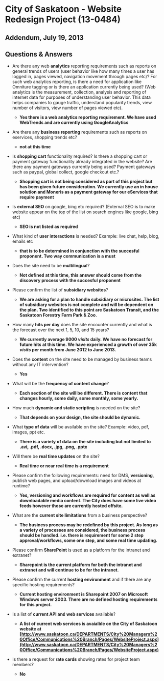 # City of Saskatoon - Website Redesign Project (13-0484)

## Addendum, July 19, 2013

## Questions & Answers

* Are there any web **analytics** reporting requirements such as reports on general trends of users (user behavior like how many times a user has logged in, pages viewed, navigation movement through pages etc)? For such web analytics reporting, is there a need for application like Omniture tagging or is there an application currently being used? (Web analytics is the measurement, collection, analysis and reporting of internet data for purposes of understanding user behavior. This data helps companies to gauge traffic, understand popularity trends, view number of visitors, view number of pages viewed etc).

    * **Yes there is a web analytics reporting requirement. We have used WebTrends and are currently using GoogleAnalytics**

* Are there any **business reporting** requirements such as reports on eservices, shopping trends etc?
    * **not at this time**

* Is **shopping cart** functionality required? Is there a shopping cart or payment gateway functionality already integrated in the website? Are there any payment gateways currently being used? Payment gateways such as paypal, global collect, google checkout etc.?
    * **Shopping cart is not being considered as part of this project but has been given future consideration. We currently use an in house solution and Moneris as a payment gateway for our eServices that require payment**

* Is **external SEO** on google, bing etc required? (External SEO is to make website appear on the top of the list on search engines like google, bing etc)
    * **SEO is not listed as required**

* What kind of **user interactions** is needed? Example: live chat, help, blog, emails etc
    * **that is to be determined in conjunction with the succesful proponent. Two way communication is a must**

* Does the site need to be **multilingual**?
    * **Not defined at this time, this answer should come from the discovery process with the succesful proponent**

* Please confirm the list of **subsidiary websites**?
    * **We are asking for a plan to handle subsidiary or microsites. The list of subsidiary websites is not complete and will be dependent on the plan. Two identified to this point are Saskatoon Transit, and the Saskatoon Forestry Farm Park & Zoo.**

* How many **hits per day** does the site encounter currently and what is the forecast over the next 1, 5, 10, and 15 years?
    * **We currently average 9000 _visits_ daily. We have no forecast for future hits at this time. We have experienced a growth of over 35k _visits_ per month from June 2012 to June 2013.**

* Does the **content** on the site need to be managed by business teams without any IT intervention?
    * **Yes**

* What will be the **frequency of content change**?
    * **Each section of the site will be different. There is content that changes hourly, some daily, some monthly, some yearly.**

* How much **dynamic and static scripting** is needed on the site?
    * **That depends on your design, the site should be dynamic.**

* What **type of data** will be available on the site? Example: video, pdf, images, ppt etc.
    * **There is a variety of data on the site including but not limited to .avi, .pdf, .docx, .jpg, .png, .pptx**

* Will there be **real time updates** on the site?
    * **Real time or near real time is a requirement**

* Please confirm the following requirements: need for DMS, **versioning**, publish web pages, and upload/download images and videos at runtime?
    * **Yes, versioning and workflows are required for content as well as downloadable media content. The City does have some live video feeds however those are currently hosted offsite.**

* What are the **current site limitations** from a business perspective?
    * **The business process may be redefined by this project. As long as a variety of processes are considered, the business process should be handled. i.e. there is requirement for some 2 step approval/workflows, some one step, and some real time updating.**

* Please confirm **SharePoint** is used as a platform for the intranet and extranet?
    * **Sharepoint is the current platform for both the intranet and extranet and will continue to be for the intranet.**

* Please confirm the current **hosting environment** and if there are any specific hosting requirements?
    * **Current hosting environment is Sharepoint 2007 on Microsoft Windows server 2003. There are no defined hosting requirements for this project.**

* Is a list of **current API and web services** available?
    * **A list of current web services is avaialble on the City of Saskatoon website at [http://www.saskatoon.ca/DEPARTMENTS/City%20Managers%20Office/Communications%20Branch/Pages/WebsiteProject.aspx](http://www.saskatoon.ca/DEPARTMENTS/City%20Managers%20Office/Communications%20Branch/Pages/WebsiteProject.aspx)**

* Is there a request for **rate cards** showing rates for project team members?
    * **No**

